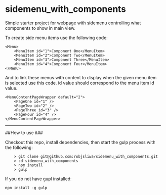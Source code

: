 # sidemenu_with_components

Simple starter project for webpage with sidemenu controlling what components
to show in main view.

To create side menu items use the following code:
```
<Menu>
	<MenuItem id="1">Component One</MenuItem>
	<MenuItem id="2">Component Two</MenuItem>
	<MenuItem id="3">Component Three</MenuItem>
	<MenuItem id="4">Component Four</MenuItem>
</Menu>
```

And to link these menus with content to display when the given menu item is selected
use this code.  id value should correspond to the menu item id value.
```
<MenuContentPageWrapper default="2">
	<PageOne id="1" />
	<PageTwo id="2" />
	<PageThree id="3" />
	<PageFour id="4" />
</MenuContentPageWrapper>
```

---

##How to use it##

Checkout this repo, install dependencies, then start the gulp process with the following:

```
	> git clone git@github.com:robjsliwa/sidemenu_with_components.git
	> cd sidemenu_with_components
	> npm install
	> gulp
```

If you do not have gupl installed:
```
npm install -g gulp
```
